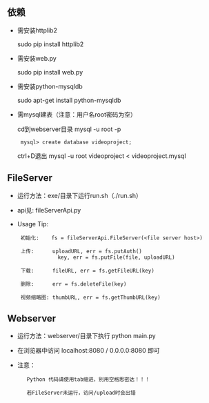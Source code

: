 依赖
----

 * 需安装httplib2

    sudo pip install httplib2

 * 需安装web.py

    sudo pip install web.py

 * 需安装python-mysqldb

    sudo apt-get install python-mysqldb

 * 需mysql建表（注意：用户名root密码为空）

 	cd到webserver目录
 	mysql -u root -p 

 		mysql> create database videoproject;
 	
 	ctrl+D退出
 	mysql -u root videoproject < videoproject.mysql




FileServer
----------

 * 运行方法：exe/目录下运行run.sh（./run.sh）
 * api见: fileServerApi.py

 * Usage Tip:

        初始化:    fs = fileServerApi.FileServer(<file server host>)

        上传:      uploadURL, err = fs.putAuth()
                    key, err = fs.putFile(file, uploadURL)

        下载:      fileURL, err = fs.getFileURL(key)

        删除:      err = fs.deleteFile(key)

        视频缩略图: thumbURL, err = fs.getThumbURL(key)

Webserver
---------

 * 运行方法：webserver/目录下执行 python main.py
 
 * 在浏览器中访问 localhost:8080 / 0.0.0.0:8080 即可 

 * 注意： 
          
          Python 代码请使用tab缩进，别用空格思密达！！！
          
          若FileServer未运行，访问/upload时会出错

